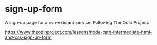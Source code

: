 # sign-up-form
A sign-up page for a non-existant service. Following The Odin Project:

https://www.theodinproject.com/lessons/node-path-intermediate-html-and-css-sign-up-form
